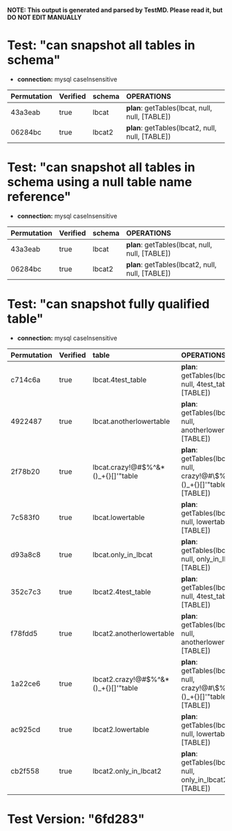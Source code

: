 **NOTE: This output is generated and parsed by TestMD. Please read it, but DO NOT EDIT MANUALLY**

# Test: "can snapshot all tables in schema" #

- **connection:** mysql caseInsensitive

| Permutation | Verified | schema | OPERATIONS
| :---------- | :------- | :----- | :------
| 43a3eab     | true     | lbcat  | **plan**: getTables(lbcat, null, null, [TABLE])
| 06284bc     | true     | lbcat2 | **plan**: getTables(lbcat2, null, null, [TABLE])

# Test: "can snapshot all tables in schema using a null table name reference" #

- **connection:** mysql caseInsensitive

| Permutation | Verified | schema | OPERATIONS
| :---------- | :------- | :----- | :------
| 43a3eab     | true     | lbcat  | **plan**: getTables(lbcat, null, null, [TABLE])
| 06284bc     | true     | lbcat2 | **plan**: getTables(lbcat2, null, null, [TABLE])

# Test: "can snapshot fully qualified table" #

- **connection:** mysql caseInsensitive

| Permutation | Verified | table                                | OPERATIONS
| :---------- | :------- | :----------------------------------- | :------
| c714c6a     | true     | lbcat.4test_table                    | **plan**: getTables(lbcat, null, 4test\_table, [TABLE])
| 4922487     | true     | lbcat.anotherlowertable              | **plan**: getTables(lbcat, null, anotherlowertable, [TABLE])
| 2f78b20     | true     | lbcat.crazy!@#\$%^&*()_+{}[]'"table  | **plan**: getTables(lbcat, null, crazy!@#\\$\%^&*()\_+{}[]'"table, [TABLE])
| 7c583f0     | true     | lbcat.lowertable                     | **plan**: getTables(lbcat, null, lowertable, [TABLE])
| d93a8c8     | true     | lbcat.only_in_lbcat                  | **plan**: getTables(lbcat, null, only\_in\_lbcat, [TABLE])
| 352c7c3     | true     | lbcat2.4test_table                   | **plan**: getTables(lbcat2, null, 4test\_table, [TABLE])
| f78fdd5     | true     | lbcat2.anotherlowertable             | **plan**: getTables(lbcat2, null, anotherlowertable, [TABLE])
| 1a22ce6     | true     | lbcat2.crazy!@#\$%^&*()_+{}[]'"table | **plan**: getTables(lbcat2, null, crazy!@#\\$\%^&*()\_+{}[]'"table, [TABLE])
| ac925cd     | true     | lbcat2.lowertable                    | **plan**: getTables(lbcat2, null, lowertable, [TABLE])
| cb2f558     | true     | lbcat2.only_in_lbcat2                | **plan**: getTables(lbcat2, null, only\_in\_lbcat2, [TABLE])

# Test Version: "6fd283" #